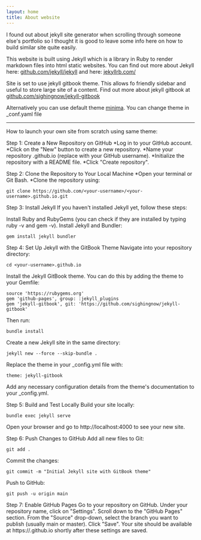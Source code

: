 ```yaml
---
layout: home
title: About website
---
```


I found out about jekyll site generator when scrolling through someone else's portfolio 
so I thought it is good to leave some info here on how to build similar site quite easily.

This website is built using Jekyll which is a library in Ruby to render 
markdown files into html static websites.
You can find out more about Jekyll here:
[github.com/jekyll/jekyll](https://github.com/jekyll/jekyll/)
 and here: [jekyllrb.com/](https://jekyllrb.com/)

Site is set to use jekyll gitbook theme. 
This allows fo friendly sidebar and useful to store large site of a content. 
Find out more about jekyll gitbook at [github.com/sighingnow/jekyll-gitbook](https://github.com/sighingnow/jekyll-gitbook)

Alternatively you can use default theme
[minima](https://github.com/jekyll/minima). 
You can change theme in _conf.yaml file



---
How to launch your own site from scratch using same theme:

Step 1: Create a New Repository on GitHub
*Log in to your GitHub account.
*Click on the "New" button to create a new repository.
*Name your repository <your-username>.github.io (replace <your-username> with your GitHub username).
*Initialize the repository with a README file.
*Click "Create repository".

Step 2: Clone the Repository to Your Local Machine
*Open your terminal or Git Bash.
*Clone the repository using:
```
git clone https://github.com/<your-username>/<your-username>.github.io.git
```

Step 3: Install Jekyll
If you haven't installed Jekyll yet, follow these steps:

Install Ruby and RubyGems (you can check if they are installed by typing ruby -v and gem -v).
Install Jekyll and Bundler:
```
gem install jekyll bundler
```

Step 4: Set Up Jekyll with the GitBook Theme
Navigate into your repository directory:
```
cd <your-username>.github.io
```

Install the Jekyll GitBook theme. You can do this by adding the theme to your Gemfile:
```
source 'https://rubygems.org'
gem 'github-pages', group: :jekyll_plugins
gem 'jekyll-gitbook', git: 'https://github.com/sighingnow/jekyll-gitbook'
```
Then run:
```
bundle install
```
Create a new Jekyll site in the same directory:
```
jekyll new --force --skip-bundle .
```
Replace the theme in your _config.yml file with:
```
theme: jekyll-gitbook
```

Add any necessary configuration details from the theme's documentation to your _config.yml.

Step 5: Build and Test Locally
Build your site locally:
```
bundle exec jekyll serve
```

Open your browser and go to http://localhost:4000 to see your new site.

Step 6: Push Changes to GitHub
Add all new files to Git:
```
git add .
```
Commit the changes:
```
git commit -m "Initial Jekyll site with GitBook theme"
```
Push to GitHub:
```
git push -u origin main
```

Step 7: Enable GitHub Pages
Go to your repository on GitHub.
Under your repository name, click on "Settings".
Scroll down to the "GitHub Pages" section.
From the "Source" drop-down, select the branch you want to publish (usually main or master).
Click "Save".
Your site should be available at https://<your-username>.github.io shortly after these settings are saved.
